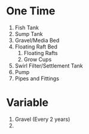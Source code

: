 # One Time 

1. Fish Tank
2. Sump Tank
3. Gravel/Media Bed
4. Floating Raft Bed
	1. Floating Rafts
	2. Grow Cups
5. Swirl Filter/Settlement Tank
6. Pump
7. Pipes and Fittings

# Variable

1. Gravel (Every 2 years)
2. 